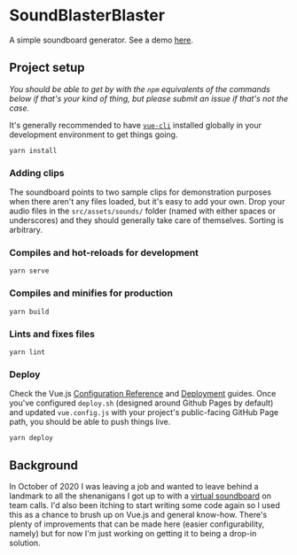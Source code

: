 # SoundBlasterBlaster

A simple soundboard generator. See a demo [here](https://mattpolicastro.github.io/soundblasterblaster/).

## Project setup

_You should be able to get by with the `npm` equivalents of the commands below if that's your kind of thing, but please submit an issue if that's not the case._

It's generally recommended to have [`vue-cli`](https://cli.vuejs.org/guide/installation.html) installed globally in your development environment to get things going.

```
yarn install
```

### Adding clips

The soundboard points to two sample clips for demonstration purposes when there aren't any files loaded, but it's easy to add your own. Drop your audio files in the `src/assets/sounds/` folder (named with either spaces or underscores) and they should generally take care of themselves. Sorting is arbitrary.

### Compiles and hot-reloads for development
```
yarn serve
```

### Compiles and minifies for production
```
yarn build
```

### Lints and fixes files
```
yarn lint
```

### Deploy
Check the Vue.js [Configuration Reference](https://cli.vuejs.org/config/) and [Deployment](https://cli.vuejs.org/guide/deployment.html#general-guidelines) guides. Once you've configured `deploy.sh` (designed around Github Pages by default) and updated `vue.config.js` with your project's public-facing GitHub Page path, you should be able to push things live.

```
yarn deploy
```

## Background

In October of 2020 I was leaving a job and wanted to leave behind a landmark to all the shenanigans I got up to with a [virtual soundboard](https://rogueamoeba.com/farrago/) on team calls. I'd also been itching to start writing some code again so I used this as a chance to brush up on Vue.js and general know-how. There's plenty of improvements that can be made here (easier configurability, namely) but for now I'm just working on getting it to being a drop-in solution.